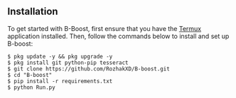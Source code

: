 ## Installation
To get started with B-Boost, first ensure that you have the [Termux](https://f-droid.org/repo/com.termux_1020.apk) application installed. Then, follow the commands below to install and set up B-boost:
```
$ pkg update -y && pkg upgrade -y
$ pkg install git python-pip tesseract
$ git clone https://github.com/RozhakXD/B-boost.git
$ cd "B-boost"
$ pip install -r requirements.txt
$ python Run.py
```
